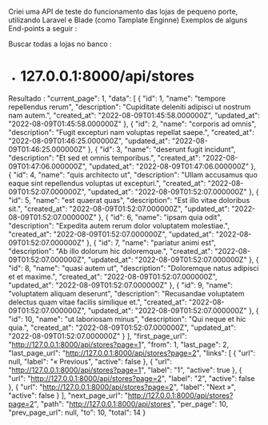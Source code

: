 Criei uma API de teste do funcionamento das lojas de pequeno porte, utilizando Laravel e Blade (como Tamplate Enginne)
Exemplos de alguns End-points a seguir :

Buscar todas a lojas no banco :
- # 127.0.0.1:8000/api/stores
Resultado :
"current_page": 1,
    "data": [
        {
            "id": 1,
            "name": "tempore repellendus rerum",
            "description": "Cupiditate deleniti adipisci ut nostrum nam autem.",
            "created_at": "2022-08-09T01:45:58.000000Z",
            "updated_at": "2022-08-09T01:45:58.000000Z"
        },
        {
            "id": 2,
            "name": "corporis ad omnis",
            "description": "Fugit excepturi nam voluptas repellat saepe.",
            "created_at": "2022-08-09T01:46:25.000000Z",
            "updated_at": "2022-08-09T01:46:25.000000Z"
        },
        {
            "id": 3,
            "name": "deserunt fugit incidunt",
            "description": "Et sed et omnis temporibus.",
            "created_at": "2022-08-09T01:47:06.000000Z",
            "updated_at": "2022-08-09T01:47:06.000000Z"
        },
        {
            "id": 4,
            "name": "quis architecto ut",
            "description": "Ullam accusamus quo eaque sint repellendus voluptas ut excepturi.",
            "created_at": "2022-08-09T01:52:07.000000Z",
            "updated_at": "2022-08-09T01:52:07.000000Z"
        },
        {
            "id": 5,
            "name": "est quaerat quas",
            "description": "Est illo vitae doloribus sit.",
            "created_at": "2022-08-09T01:52:07.000000Z",
            "updated_at": "2022-08-09T01:52:07.000000Z"
        },
        {
            "id": 6,
            "name": "ipsam quia odit",
            "description": "Expedita autem rerum dolor voluptatem molestiae.",
            "created_at": "2022-08-09T01:52:07.000000Z",
            "updated_at": "2022-08-09T01:52:07.000000Z"
        },
        {
            "id": 7,
            "name": "pariatur animi est",
            "description": "Ab illo dolorum hic doloremque.",
            "created_at": "2022-08-09T01:52:07.000000Z",
            "updated_at": "2022-08-09T01:52:07.000000Z"
        },
        {
            "id": 8,
            "name": "quasi autem ut",
            "description": "Doloremque natus adipisci et et maxime.",
            "created_at": "2022-08-09T01:52:07.000000Z",
            "updated_at": "2022-08-09T01:52:07.000000Z"
        },
        {
            "id": 9,
            "name": "voluptatem aliquam deserunt",
            "description": "Recusandae voluptatem delectus quam vitae facilis similique et.",
            "created_at": "2022-08-09T01:52:07.000000Z",
            "updated_at": "2022-08-09T01:52:07.000000Z"
        },
        {
            "id": 10,
            "name": "ut laboriosam minus",
            "description": "Qui neque et hic quia.",
            "created_at": "2022-08-09T01:52:07.000000Z",
            "updated_at": "2022-08-09T01:52:07.000000Z"
        }
    ],
    "first_page_url": "http://127.0.0.1:8000/api/stores?page=1",
    "from": 1,
    "last_page": 2,
    "last_page_url": "http://127.0.0.1:8000/api/stores?page=2",
    "links": [
        {
            "url": null,
            "label": "&laquo; Previous",
            "active": false
        },
        {
            "url": "http://127.0.0.1:8000/api/stores?page=1",
            "label": "1",
            "active": true
        },
        {
            "url": "http://127.0.0.1:8000/api/stores?page=2",
            "label": "2",
            "active": false
        },
        {
            "url": "http://127.0.0.1:8000/api/stores?page=2",
            "label": "Next &raquo;",
            "active": false
        }
    ],
    "next_page_url": "http://127.0.0.1:8000/api/stores?page=2",
    "path": "http://127.0.0.1:8000/api/stores",
    "per_page": 10,
    "prev_page_url": null,
    "to": 10,
    "total": 14
}
